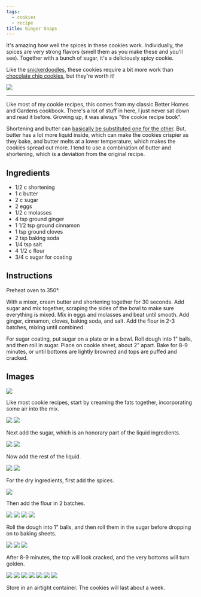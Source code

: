 ```yaml
---
tags:
  - cookies
  - recipe
title: Ginger Snaps
---
```


It's amazing how well the spices in these cookies work. Individually, the
spices are very strong flavors (smell them as you make these and you'll see).
Together with a bunch of sugar, it's a deliciously spicy cookie.

Like the [snickerdoodles](/blog/2015/05/03/snickerdoodles), these cookies require
a bit more work than [chocolate chip cookies](/blog/2015/04/19/chocolate-chip-cookies),
but they're worth it!

![](title.jpg)

---

Like most of my cookie recipes, this comes from my classic Better Homes and Gardens
cookbook. There's a lot of stuff in here, I just never sat down and read it before.
Growing up, it was always "the cookie recipe book".

Shortening and butter can [basically be substituted one for the
other](http://www.thekitchn.com/shortening-vs-butter-in-cookies-whats-the-difference-213812).
But, butter has a lot more liquid inside, which can make the cookies crispier
as they bake, and butter melts at a lower temperature, which makes the cookies
spread out more. I tend to use a combination of butter and shortening, which is
a deviation from the original recipe.

## Ingredients

* 1/2 c shortening
* 1 c butter
* 2 c sugar
* 2 eggs
* 1/2 c molasses
* 4 tsp ground ginger
* 1 1/2 tsp ground cinnamon
* 1 tsp ground cloves
* 2 tsp baking soda
* 1/4 tsp salt
* 4 1/2 c flour
* 3/4 c sugar for coating

## Instructions

Preheat oven to 350°.

With a mixer, cream butter and shortening together for 30 seconds. Add sugar
and mix together, scraping the sides of the bowl to make sure everything is
mixed. Mix in eggs and molasses and beat until smooth. Add ginger, cinnamon,
cloves, baking soda, and salt. Add the flour in 2-3 batches, mixing until
combined.

For sugar coating, put sugar on a plate or in a bowl. Roll dough into 1" balls,
and then roll in sugar. Place on cookie sheet, about 2" apart. Bake for 8-9
minutes, or until bottoms are lightly browned and tops are puffed and cracked.

## Images

![](ingredients.jpg)

Like most cookie recipes, start by creaming the fats together, incorporating some
air into the mix.

![](cream-butter-1.jpg)
![](cream-butter-2.jpg)

Next add the sugar, which is an honorary part of the liquid ingredients.

![](cream-sugar-1.jpg)
![](cream-sugar-2.jpg)

Now add the rest of the liquid.

![](add-liquid-1.jpg)
![](add-liquid-2.jpg)

For the dry ingredients, first add the spices.

![](add-dry-1.jpg)

Then add the flour in 2 batches.

![](add-dry-2.jpg)
![](add-dry-3.jpg)
![](add-dry-4.jpg)
![](add-dry-5.jpg)

Roll the dough into 1" balls, and then roll them in the sugar before dropping on to
baking sheets.

![](roll-sugar-1.jpg)
![](roll-sugar-2.jpg)
![](roll-sugar-3.jpg)

After 8-9 minutes, the top will look cracked, and the very bottoms will turn golden.

![](baked-1.jpg)
![](baked-2.jpg)
![](baked-3.jpg)
![](baked-4.jpg)
![](baked-5.jpg)
![](baked-6.jpg)
![](baked-7.jpg)

Store in an airtight container. The cookies will last about a week.

